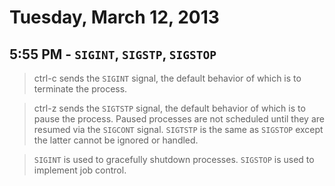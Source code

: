# Tuesday, March 12, 2013

## 5:55 PM - `SIGINT`, `SIGSTP`, `SIGSTOP`

> ctrl-c sends the `SIGINT` signal, the default behavior of which is to
> terminate the process.

> ctrl-z sends the `SIGTSTP` signal, the default behavior of which is to pause
> the process. Paused processes are not scheduled until they are resumed via
> the `SIGCONT` signal. `SIGTSTP` is the same as `SIGSTOP` except the latter
> cannot be ignored or handled.

> `SIGINT` is used to gracefully shutdown processes. `SIGSTOP` is used to
> implement job control.
